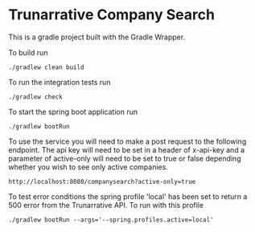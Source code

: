 # Trunarrative Company Search

This is a gradle project built with the Gradle Wrapper. 

To build run 
```
./gradlew clean build
```

To run the integration tests run 
```
./gradlew check
```

To start the spring boot application run 
```
./gradlew bootRun
``` 

To use the service you will need to make a post request to the following endpoint. 
The api key will need to be set in a header of x-api-key 
and a parameter of active-only will need to be set to true or false depending whether you wish to see only active companies.


```
http://localhost:8080/companysearch?active-only=true
```

To test error conditions the spring profile 'local' has been set to return a 500 error from the Trunarrative API.
To run with this profile 

```
./gradlew bootRun --args='--spring.profiles.active=local'
```